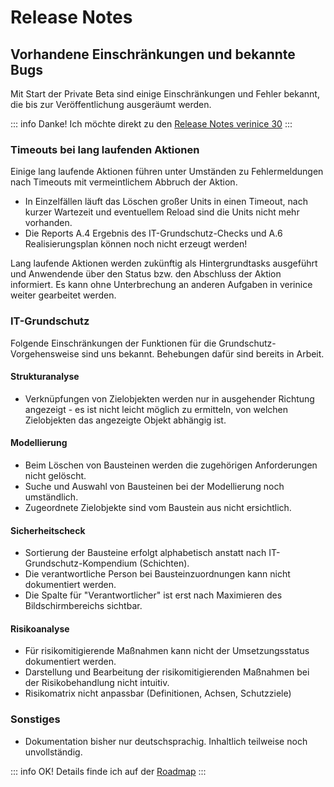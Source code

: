 # Release Notes

## Vorhandene Einschränkungen und bekannte Bugs

Mit Start der Private Beta sind einige Einschränkungen und Fehler bekannt, die bis zur Veröffentlichung ausgeräumt werden.

::: info Danke! Ich möchte direkt zu den [Release Notes verinice 30](verinice-30)
:::

### Timeouts bei lang laufenden Aktionen

Einige lang laufende Aktionen führen unter Umständen zu Fehlermeldungen nach Timeouts mit vermeintlichem Abbruch der Aktion.
- In Einzelfällen läuft das Löschen großer Units in einen Timeout, nach kurzer Wartezeit und eventuellem Reload sind die Units nicht mehr vorhanden.
- Die Reports A.4 Ergebnis des IT-Grundschutz-Checks und A.6 Realisierungsplan können noch nicht erzeugt werden!

Lang laufende Aktionen werden zukünftig als Hintergrundtasks ausgeführt und Anwendende über den Status bzw. den Abschluss der Aktion informiert. Es kann ohne Unterbrechung an anderen Aufgaben in verinice weiter gearbeitet werden.

### IT-Grundschutz

Folgende Einschränkungen der Funktionen für die Grundschutz-Vorgehensweise sind uns bekannt. Behebungen dafür sind bereits in Arbeit.

#### Strukturanalyse

- Verknüpfungen von Zielobjekten werden nur in ausgehender Richtung angezeigt - es ist nicht leicht möglich zu ermitteln, von welchen Zielobjekten das angezeigte Objekt abhängig ist.

#### Modellierung

- Beim Löschen von Bausteinen werden die zugehörigen Anforderungen nicht gelöscht.
- Suche und Auswahl von Bausteinen bei der Modellierung noch umständlich.
- Zugeordnete Zielobjekte sind vom Baustein aus nicht ersichtlich.

#### Sicherheitscheck

- Sortierung der Bausteine erfolgt alphabetisch anstatt nach IT-Grundschutz-Kompendium (Schichten).
- Die verantwortliche Person bei Bausteinzuordnungen kann nicht dokumentiert werden.
- Die Spalte für "Verantwortlicher" ist erst nach Maximieren des Bildschirmbereichs sichtbar.

#### Risikoanalyse

- Für risikomitigierende Maßnahmen kann nicht der Umsetzungsstatus dokumentiert werden.
- Darstellung und Bearbeitung der risikomitigierenden Maßnahmen bei der Risikobehandlung nicht intuitiv.
- Risikomatrix nicht anpassbar (Definitionen, Achsen, Schutzziele)

### Sonstiges

- Dokumentation bisher nur deutschsprachig. Inhaltlich teilweise noch unvollständig.

::: info OK! Details finde ich auf der [Roadmap](../roadmap/)
:::
